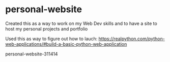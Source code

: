 # personal-website
Created this as a way to work on my Web Dev skills and to have a site to host my personal projects and portfolio


Used this as way to figure out how to lauch: https://realpython.com/python-web-applications/#build-a-basic-python-web-application

 personal-website-311414